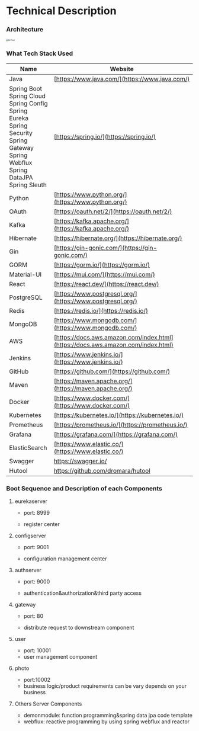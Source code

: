 # Technical Description

### Architecture

<img src="E:/personal_project/final_project/docs/architecture.jpg" alt="Alt Text" style="zoom:35%;" />

### What Tech Stack Used

| Name                                                         | Website                                                      |
| ------------------------------------------------------------ | ------------------------------------------------------------ |
| Java                                                         | [https://www.java.com/](https://www.java.com/)               |
| Spring Boot<br />Spring Cloud<br />Spring Config<br />Spring Eureka<br />Spring Security<br />Spring Gateway<br />Spring Webflux<br />Spring DataJPA<br />Spring Sleuth | [https://spring.io/](https://spring.io/)                     |
| Python                                                       | [https://www.python.org/](https://www.python.org/)           |
| OAuth                                                        | [https://oauth.net/2/](https://oauth.net/2/)                 |
| Kafka                                                        | [https://kafka.apache.org/](https://kafka.apache.org/)       |
| Hibernate                                                    | [https://hibernate.org/](https://hibernate.org/)             |
| Gin                                                          | [https://gin-gonic.com/](https://gin-gonic.com/)             |
| GORM                                                         | [https://gorm.io/](https://gorm.io/)                         |
| Material-UI                                                  | [https://mui.com/](https://mui.com/)                         |
| React                                                        | [https://react.dev/](https://react.dev/)                     |
| PostgreSQL                                                   | [https://www.postgresql.org/](https://www.postgresql.org/)   |
| Redis                                                        | [https://redis.io/](https://redis.io/)                       |
| MongoDB                                                      | [https://www.mongodb.com/](https://www.mongodb.com/)         |
| AWS                                                          | [https://docs.aws.amazon.com/index.html](https://docs.aws.amazon.com/index.html) |
| Jenkins                                                      | [https://www.jenkins.io/](https://www.jenkins.io/)           |
| GitHub                                                       | [https://github.com/](https://github.com/)                   |
| Maven                                                        | [https://maven.apache.org/](https://maven.apache.org/)       |
| Docker                                                       | [https://www.docker.com/](https://www.docker.com/)           |
| Kubernetes                                                   | [https://kubernetes.io/](https://kubernetes.io/)             |
| Prometheus                                                   | [https://prometheus.io/](https://prometheus.io/)             |
| Grafana                                                      | [https://grafana.com/](https://grafana.com/)                 |
| ElasticSearch                                                | [https://www.elastic.co/](https://www.elastic.co/)           |
| Swagger                                                      | https://swagger.io/                                          |
| Hutool                                                       | https://github.com/dromara/hutool                            |

### Boot Sequence and Description of each Components

1. eurekaserver
   - port: 8999

   - register center

2. configserver
   - port: 9001

   - configuration management center

3. authserver
   - port: 9000

   - authentication&authorization&third party access

4. gateway
   - port: 80

   - distribute request to downstream component

5. user
   - port: 10001
   - user management component
6. photo
   - port:10002
   - business logic/product requirements can be vary depends on your business
7. Others Server Components
   - demonmodule: function programming&spring data jpa code template
   - webflux: reactive programming by using spring webflux and reactor
